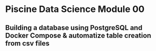 # Piscine Data Science Module 00
## Building a database using PostgreSQL and Docker Compose & automatize table creation from csv files
